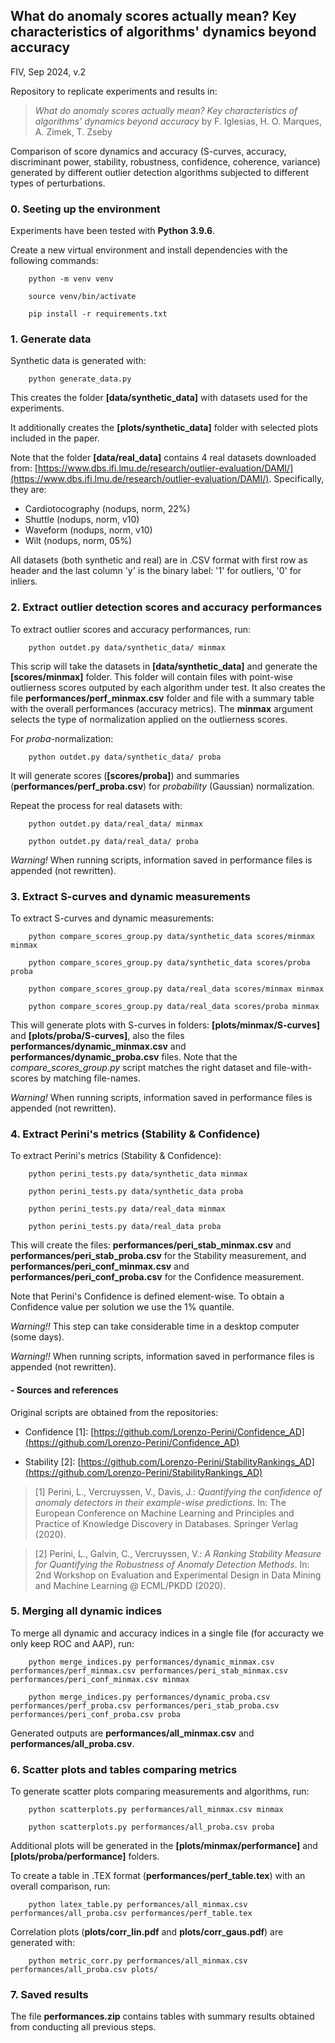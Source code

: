 
## What do anomaly scores actually mean? Key characteristics of algorithms' dynamics beyond accuracy

FIV, Sep 2024, v.2

Repository to replicate experiments and results in:

> *What do anomaly scores actually mean? Key characteristics of algorithms' dynamics beyond accuracy* by F. Iglesias, H. O. Marques, A. Zimek, T. Zseby

Comparison of score dynamics and accuracy (S-curves, accuracy, discriminant power, stability, robustness, confidence, coherence, variance) generated by different outlier detection algorithms subjected to different types of perturbations.


### 0. Seeting up the environment

Experiments have been tested with **Python 3.9.6**.

Create a new virtual environment and install dependencies with the following commands:

        python -m venv venv

        source venv/bin/activate

        pip install -r requirements.txt 


### 1. Generate data

Synthetic data is generated with:

        python generate_data.py

This creates the folder **[data/synthetic_data]** with datasets used for the experiments. 

It additionally creates the **[plots/synthetic_data]** folder with selected plots included in the paper.

Note that the folder **[data/real_data]** contains 4 real datasets downloaded from: [https://www.dbs.ifi.lmu.de/research/outlier-evaluation/DAMI/](https://www.dbs.ifi.lmu.de/research/outlier-evaluation/DAMI/). Specifically, they are:

- Cardiotocography (nodups, norm, 22%)
- Shuttle (nodups, norm, v10)
- Waveform (nodups, norm, v10)
- Wilt (nodups, norm, 05%)

All datasets (both synthetic and real) are in .CSV format with first row as header and the last column 'y' is the binary label: '1' for outliers, '0' for inliers.


### 2. Extract outlier detection scores and accuracy performances

To extract outlier scores and accuracy performances, run:

        python outdet.py data/synthetic_data/ minmax

This scrip will take the datasets in **[data/synthetic_data]** and generate the **[scores/minmax]** folder. This folder will contain files with point-wise outlierness scores outputed by each algorithm under test. It also creates the file **performances/perf_minmax.csv** folder and file with a summary table with the overall performances (accuracy metrics). The **minmax** argument selects the type of normalization applied on the outlierness scores. 

For *proba*-normalization:

        python outdet.py data/synthetic_data/ proba

It will generate scores (**[scores/proba]**) and summaries (**performances/perf_proba.csv**) for *probability* (Gaussian) normalization.

Repeat the process for real datasets with:

        python outdet.py data/real_data/ minmax

        python outdet.py data/real_data/ proba

*Warning!* When running scripts, information saved in performance files is appended (not rewritten). 


### 3. Extract S-curves and dynamic measurements

To extract S-curves and dynamic measurements:

        python compare_scores_group.py data/synthetic_data scores/minmax minmax

        python compare_scores_group.py data/synthetic_data scores/proba proba

        python compare_scores_group.py data/real_data scores/minmax minmax

        python compare_scores_group.py data/real_data scores/proba minmax

This will generate plots with S-curves in folders: **[plots/minmax/S-curves]** and **[plots/proba/S-curves]**, also the files **performances/dynamic_minmax.csv** and **performances/dynamic_proba.csv** files. Note that the *compare_scores_group.py* script matches the right dataset and file-with-scores by matching file-names. 

*Warning!* When running scripts, information saved in performance files is appended (not rewritten). 


### 4. Extract Perini's metrics (Stability & Confidence)

To extract Perini's metrics (Stability & Confidence):

        python perini_tests.py data/synthetic_data minmax

        python perini_tests.py data/synthetic_data proba

        python perini_tests.py data/real_data minmax

        python perini_tests.py data/real_data proba


This will create the files: 
**performances/peri_stab_minmax.csv** and **performances/peri_stab_proba.csv** for the Stability measurement, and
**performances/peri_conf_minmax.csv** and **performances/peri_conf_proba.csv** for the Confidence measurement.

Note that Perini's Confidence is defined element-wise. To obtain a Confidence value per solution we use the 1% quantile.

*Warning!!* This step can take considerable time in a desktop computer (some days).

*Warning!!* When running scripts, information saved in performance files is appended (not rewritten). 

#### - Sources and references 

Original scripts are obtained from the repositories:

- Confidence [1]: [https://github.com/Lorenzo-Perini/Confidence_AD](https://github.com/Lorenzo-Perini/Confidence_AD) 

- Stability [2]: [https://github.com/Lorenzo-Perini/StabilityRankings_AD](https://github.com/Lorenzo-Perini/StabilityRankings_AD)

> [1] Perini, L., Vercruyssen, V., Davis, J.: *Quantifying the confidence of anomaly detectors in their example-wise predictions*. In: The European Conference on Machine Learning and Principles and Practice of Knowledge Discovery in Databases. Springer Verlag (2020).

> [2] Perini, L., Galvin, C., Vercruyssen, V.: *A Ranking Stability Measure for Quantifying the Robustness of Anomaly Detection Methods*. In: 2nd Workshop on Evaluation and Experimental Design in Data Mining and Machine Learning @ ECML/PKDD (2020).


### 5. Merging all dynamic indices

To merge all dynamic and accuracy indices in a single file (for accuracty we only keep ROC and AAP), run:

        python merge_indices.py performances/dynamic_minmax.csv performances/perf_minmax.csv performances/peri_stab_minmax.csv performances/peri_conf_minmax.csv minmax

        python merge_indices.py performances/dynamic_proba.csv performances/perf_proba.csv performances/peri_stab_proba.csv performances/peri_conf_proba.csv proba

Generated outputs are **performances/all_minmax.csv** and **performances/all_proba.csv**. 


### 6. Scatter plots and tables comparing metrics

To generate scatter plots comparing measurements and algorithms, run:

        python scatterplots.py performances/all_minmax.csv minmax

        python scatterplots.py performances/all_proba.csv proba


Additional plots will be generated in the **[plots/minmax/performance]** and **[plots/proba/performance]** folders.

To create a table in .TEX format (**performances/perf_table.tex**) with an overall comparison, run:

        python latex_table.py performances/all_minmax.csv performances/all_proba.csv performances/perf_table.tex

Correlation plots (**plots/corr_lin.pdf** and **plots/corr_gaus.pdf**) are generated with:

        python metric_corr.py performances/all_minmax.csv performances/all_proba.csv plots/

### 7. Saved results

The file **performances.zip** contains tables with summary results obtained from conducting all previous steps. 

